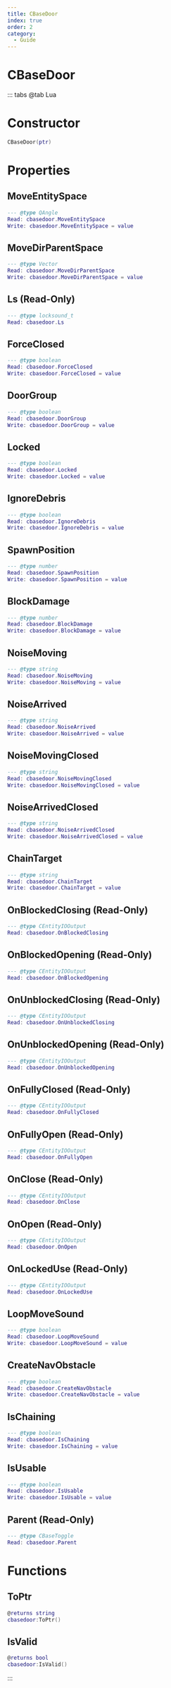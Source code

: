 ```yaml
---
title: CBaseDoor
index: true
order: 2
category:
  - Guide
---
```


# CBaseDoor

::: tabs
@tab Lua
# Constructor
```lua
CBaseDoor(ptr)
```
# Properties
## MoveEntitySpace 
```lua
--- @type QAngle
Read: cbasedoor.MoveEntitySpace
Write: cbasedoor.MoveEntitySpace = value
```
## MoveDirParentSpace 
```lua
--- @type Vector
Read: cbasedoor.MoveDirParentSpace
Write: cbasedoor.MoveDirParentSpace = value
```
## Ls (Read-Only)
```lua
--- @type locksound_t
Read: cbasedoor.Ls
```
## ForceClosed 
```lua
--- @type boolean
Read: cbasedoor.ForceClosed
Write: cbasedoor.ForceClosed = value
```
## DoorGroup 
```lua
--- @type boolean
Read: cbasedoor.DoorGroup
Write: cbasedoor.DoorGroup = value
```
## Locked 
```lua
--- @type boolean
Read: cbasedoor.Locked
Write: cbasedoor.Locked = value
```
## IgnoreDebris 
```lua
--- @type boolean
Read: cbasedoor.IgnoreDebris
Write: cbasedoor.IgnoreDebris = value
```
## SpawnPosition 
```lua
--- @type number
Read: cbasedoor.SpawnPosition
Write: cbasedoor.SpawnPosition = value
```
## BlockDamage 
```lua
--- @type number
Read: cbasedoor.BlockDamage
Write: cbasedoor.BlockDamage = value
```
## NoiseMoving 
```lua
--- @type string
Read: cbasedoor.NoiseMoving
Write: cbasedoor.NoiseMoving = value
```
## NoiseArrived 
```lua
--- @type string
Read: cbasedoor.NoiseArrived
Write: cbasedoor.NoiseArrived = value
```
## NoiseMovingClosed 
```lua
--- @type string
Read: cbasedoor.NoiseMovingClosed
Write: cbasedoor.NoiseMovingClosed = value
```
## NoiseArrivedClosed 
```lua
--- @type string
Read: cbasedoor.NoiseArrivedClosed
Write: cbasedoor.NoiseArrivedClosed = value
```
## ChainTarget 
```lua
--- @type string
Read: cbasedoor.ChainTarget
Write: cbasedoor.ChainTarget = value
```
## OnBlockedClosing (Read-Only)
```lua
--- @type CEntityIOOutput
Read: cbasedoor.OnBlockedClosing
```
## OnBlockedOpening (Read-Only)
```lua
--- @type CEntityIOOutput
Read: cbasedoor.OnBlockedOpening
```
## OnUnblockedClosing (Read-Only)
```lua
--- @type CEntityIOOutput
Read: cbasedoor.OnUnblockedClosing
```
## OnUnblockedOpening (Read-Only)
```lua
--- @type CEntityIOOutput
Read: cbasedoor.OnUnblockedOpening
```
## OnFullyClosed (Read-Only)
```lua
--- @type CEntityIOOutput
Read: cbasedoor.OnFullyClosed
```
## OnFullyOpen (Read-Only)
```lua
--- @type CEntityIOOutput
Read: cbasedoor.OnFullyOpen
```
## OnClose (Read-Only)
```lua
--- @type CEntityIOOutput
Read: cbasedoor.OnClose
```
## OnOpen (Read-Only)
```lua
--- @type CEntityIOOutput
Read: cbasedoor.OnOpen
```
## OnLockedUse (Read-Only)
```lua
--- @type CEntityIOOutput
Read: cbasedoor.OnLockedUse
```
## LoopMoveSound 
```lua
--- @type boolean
Read: cbasedoor.LoopMoveSound
Write: cbasedoor.LoopMoveSound = value
```
## CreateNavObstacle 
```lua
--- @type boolean
Read: cbasedoor.CreateNavObstacle
Write: cbasedoor.CreateNavObstacle = value
```
## IsChaining 
```lua
--- @type boolean
Read: cbasedoor.IsChaining
Write: cbasedoor.IsChaining = value
```
## IsUsable 
```lua
--- @type boolean
Read: cbasedoor.IsUsable
Write: cbasedoor.IsUsable = value
```
## Parent (Read-Only)
```lua
--- @type CBaseToggle
Read: cbasedoor.Parent
```
# Functions
## ToPtr
```lua
@returns string
cbasedoor:ToPtr()
```
## IsValid
```lua
@returns bool
cbasedoor:IsValid()
```

:::